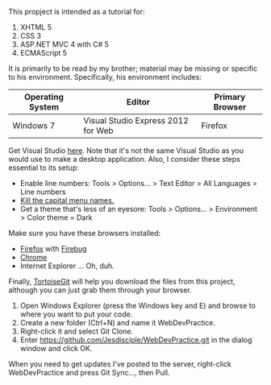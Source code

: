 This propject is intended as a tutorial for:

1. XHTML 5
2. CSS 3
3. ASP.NET MVC 4 with C# 5
4. ECMAScript 5

It is primarily to be read by my brother; material may be missing or specific to his environment. Specifically, his environment includes:

| Operating System | Editor                             | Primary Browser |
|------------------|------------------------------------|-----------------|
| Windows 7        | Visual Studio Express 2012 for Web | Firefox         |

Get Visual Studio [here](http://www.microsoft.com/visualstudio/eng/products/visual-studio-express-for-web). Note that it's not the same Visual Studio as you would use to make a desktop application. Also, I consider these steps essential to its setup:

* Enable line numbers: Tools > Options... > Text Editor > All Languages > Line numbers
* [Kill the capital menu names.](http://stackoverflow.com/questions/10859173/how-to-disable-all-caps-menu-titles-in-visual-studio)
* Get a theme that's less of an eyesore: Tools > Options... > Environment > Color theme = Dark

Make sure you have these browsers installed:

* [Firefox](http://www.mozilla.org/en-US/firefox/new/) with [Firebug](http://getfirebug.com/)
* [Chrome](https://www.google.com/intl/en/chrome/browser/)
* Internet Explorer ... Oh, duh.

Finally, [TortoiseGit](https://code.google.com/p/tortoisegit/) will help you download the files from this project, although you can just grab them through your browser.

1. Open Windows Explorer (press the Windows key and E) and browse to where you want to put your code.
2. Create a new folder (Ctrl+N) and name it WebDevPractice.
3. Right-click it and select Git Clone.
4. Enter https://github.com/Jesdisciple/WebDevPractice.git in the dialog window and click OK.

When you need to get updates I've posted to the server, right-click WebDevPractice and press Git Sync..., then Pull.